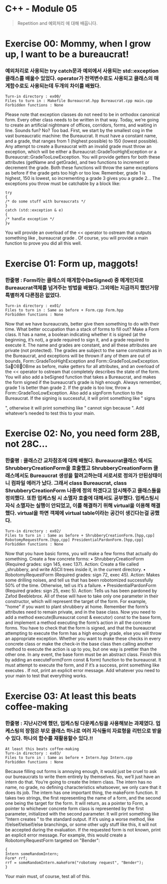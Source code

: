 # C++ - Module 05

>Repetition and 예외처리 에 대해 배웁니다. 

# Exercise 00: Mommy, when I grow up, I want to be a bureaucrat!
### 예외처리로 사용되는 try catch문과 예외에서 사용되는 std::exception 클래스를 배울수 있었다. operator가 전역변수로도 사용되고 클래스의 매게함수로도 사용되는데 두개의 차이를 배웠다. 

```
Turn-in directory : ex00/
Files to turn in : Makefile Bureaucrat.hpp Bureaucrat.cpp main.cpp
Forbidden functions : None
```

Please note that exception classes do not need to be in orthodox canonical form.
Every other class needs to be written in that way.
Today, we’re going to create an artificial nightmare of offices, corridors, forms, and
waiting in line. Sounds fun? No? Too bad.
First, we start by the smallest cog in the vast bureaucratic machine: the Bureaucrat.
It must have a constant name, and a grade, that ranges from 1 (highest possible) to
150 (lowest possible). Any attempt to create a Bureaucrat with an invalid grade must
throw an exception, which will be either a Bureaucrat::GradeTooHighException or a
Bureaucrat::GradeTooLowException.
You will provide getters for both these attributes (getName and getGrade), and two
functions to increment or decrement the grade. Both these functions will throw the same
exceptions as before if the grade gets too high or too low. Remember, grade 1 is highest,
150 is lowest, so incrementing a grade 3 gives you a grade 2...
The exceptions you throw must be catchable by a block like:

```
try
{
/* do some stuff with bureaucrats */
}
catch (std::exception & e)
{
/* handle exception */
}v
```

You will provide an overload of the << operator to ostream that outputs something
like <name>, bureaucrat grade <grade>.
Of course, you will provide a main function to prove you did all this well.


# Exercise 01: Form up, maggots!
### 한줄평 : Form라는 클래스의 매게함수(beSigned) 중 메게인자로 Bureaucrat객체를 넘겨주는 방법을 배웠다. 그외에는 지금까지 했던거랑 특별하게 다른점은 없었다. 

```
Turn-in directory : ex01/
Files to turn in : Same as before + Form.cpp Form.hpp
Forbidden functions : None
```

Now that we have bureaucrats, better give them something to do with their time.
What better occupation than a stack of forms to fill out?
Make a Form class. It has a name, a boolean indicating whether it is signed (at
the beginning, it’s not), a grade required to sign it, and a grade required to execute it.
The name and grades are constant, and all these attributes are private (not protected).
The grades are subject to the same constraints as in the Bureaucrat, and exceptions
will be thrown if any of them are out of bounds, Form::GradeTooHighException and
Form::GradeTooLowException.
SaOBOBme as before, make getters for all attributes, and an overload of the << operator
to ostream that completely describes the state of the form.
You will also add a beSigned function that takes a Bureaucrat, and makes the form
signed if the bureaucrat’s grade is high enough. Always remember, grade 1 is better than
grade 2. If the grade is too low, throw a Form::GradeTooLowException.
Also add a signForm function to the Bureaucrat. If the signing is successful, it will
print something like "<bureaucrat> signs <form>", otherwise it will print something
like "<bureaucrat> cannot sign <form> because <reason>".
Add whatever’s needed to test this to your main.


# Exercise 02: No, you need form 28B, not 28C...
### 한줄평 : 클래스간 교차참조에 대해 배웠다. Bureaucrat클래스 에서도 ShrubberyCreationForm을 호출했고 ShrubberyCreationForm 클래스에서도 Bureaucrat 생성을 할려고하는데 서로서로 정의가 안된상태이니 컴파일 에러가 났다. 그래서 class Bureaucrat, class ShrubberyCreationForm 나중에 정의 하겠다고 암시해주고 클래스들을 정의했다.  또한 업케스팅 시 소멸자 호출에 대해서도 공부했다. 업케스팅시 자식 소멸자는 실행이 안되었고, 이를 해결하기 위해 virtual을 이용해 해결했다. virtual을 하면 객체에 virtual table이라는 공간이 생긴다는걸 공했다.  

```
Turn-in directory : ex02/
Files to turn in : Same as before + ShrubberyCreationForm.[hpp,cpp]
RobotomyRequestForm.[hpp,cpp] PresidentialPardonForm.[hpp,cpp]
Forbidden functions : None
```

Now that you have basic forms, you will make a few forms that actually do something.
Create a few concrete forms:
• ShrubberyCreationForm (Required grades: sign 145, exec 137). Action: Create
a file called <target>_shrubbery, and write ASCII trees inside it, in the current
directory.
• RobotomyRequestForm (Required grades: sign 72, exec 45). Action: Makes some
drilling noises, and tell us that <target> has been robotomized successfully 50% of
the time. Otherwise, tell us it’s a failure.
• PresidentialPardonForm (Required grades: sign 25, exec 5). Action: Tells us
<target> has been pardoned by Zafod Beeblebrox.
All of these will have to take only one parameter in their constructor, which will
represent the target of the form. For example, "home" if you want to plant shrubbery at
home. Remember the form’s attributes need to remain private, and in the base class.
Now you need to add a method execute(Bureaucrat const & executor) const to
the base form, and implement a method executing the form’s action in all the concrete
forms. You have to check that the form is signed, and that the bureaucrat attempting to
execute the form has a high enough grade, else you will throw an appropriate exception.
Whether you want to make these checks in every concrete class or make the check-in the
base class then calling another method to execute the action is up to you, but one way
is prettier than the other one. In any event, the base form must be an abstract class.
Finish this by adding an executeForm(Form const & form) function to the bureaucrat. It must attempt to execute the form, and if it’s a success, print something like
<bureaucrat> executes <form>. If not, print an explicit error message.
Add whatever you need to your main to test that everything works.


# Exercise 03: At least this beats coffee-making
### 한줄평 : 지난시간에 했던, 업케스팅 다운케스팅을 사용해보는 과제였다. 업케스팅의 장점은 부모 클래스 하나로 여러 자식들의 자료형을 리턴으로 받을수 있다. 하나의 함수를 재활용할수 있다.!!
```
At least this beats coffee-making
Turn-in directory : ex03/
Files to turn in : Same as before + Intern.hpp Intern.cpp
Forbidden functions : None
```

Because filling out forms is annoying enough, it would just be cruel to ask our bureaucrats to write them entirely by themselves. No, we’ll just have an intern do that.
You’re going to create the Intern class. The intern has no name, no grade, no defining characteristics whatsoever, we only care that it does its job.
The intern has one important thing, the makeForm function. It takes two strings, the
first representing the name of a form, and the second one being the target for the form. It
will return, as a pointer to Form, a pointer to whichever concrete form class is represented
by the first parameter, initialized with the second parameter. It will print something like
"Intern creates <form>" to the standard output. If it’s using a worse method, like
if/elseif/elseif/else branchings, or some other ugly stuff like this, it will not be accepted
during the evaluation. If the requested form is not known, print an explicit error message.
For example, this would create a RobotomyRequestForm targeted on "Bender":

```
{
Intern someRandomIntern;
Form* rrf;
rrf = someRandomIntern.makeForm("robotomy request", "Bender");
}
```

Your main must, of course, test all of this.

